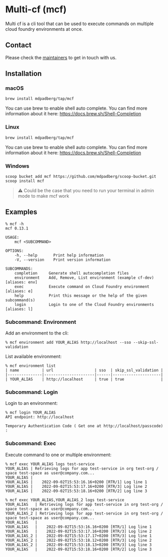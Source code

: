 # Multi-cf (mcf)
Multi cf is a cli tool that can be used to execute commands on multiple cloud foundry environments at once.

## Contact
Please check the [maintainers](./MAINTAINERS.md) to get in touch with us.

## Installation

### macOS
```
brew install mdpadberg/tap/mcf
```

You can use brew to enable shell auto complete. You can find more information about it here: https://docs.brew.sh/Shell-Completion

### Linux
```
brew install mdpadberg/tap/mcf
```

You can use brew to enable shell auto complete. You can find more information about it here: https://docs.brew.sh/Shell-Completion

### Windows   
```
scoop bucket add mcf https://github.com/mdpadberg/scoop-bucket.git
scoop install mcf
```

> :warning: Could be the case that you need to run your terminal in admin mode to make mcf work

## Examples
```console
% mcf -h
mcf 0.13.1

USAGE:
    mcf <SUBCOMMAND>

OPTIONS:
    -h, --help       Print help information
    -V, --version    Print version information

SUBCOMMANDS:
    completion     Generate shell autocompletion files
    environment    Add, Remove, List environment (example cf-dev) [aliases: env]
    exec           Execute command on Cloud Foundry environment [aliases: e]
    help           Print this message or the help of the given subcommand(s)
    login          Login to one of the Cloud Foundry environments [aliases: l]
```
### Subcommand: Environment
Add an environment to the cli:

```console
% mcf environment add YOUR_ALIAS http://localhost --sso --skip-ssl-validation
```

List available environment:
```console
% mcf environment list
| name          | url                  | sso  | skip_ssl_validation |
|---------------|----------------------|------|---------------------|
| YOUR_ALIAS    | http://localhost     | true | true                |
```

### Subcommand: Login
Login to an environment:

```console
% mcf login YOUR_ALIAS                     
API endpoint: http://localhost

Temporary Authentication Code ( Get one at http://localhost/passcode) : 
```

### Subcommand: Exec
Execute command to one or multiple environment:

```console   
% mcf exec YOUR_ALIAS logs test-service
YOUR_ALIAS | Retrieving logs for app test-service in org test-org / space test-space as user@company.com...
YOUR_ALIAS | 
YOUR_ALIAS |    2022-09-02T15:53:16.16+0200 [RTR/1] Log line 1
YOUR_ALIAS |    2022-09-02T15:53:17.16+0200 [RTR/3] Log line 2
YOUR_ALIAS |    2022-09-02T15:53:18.16+0200 [RTR/2] Log line 3
```

```console   
% mcf exec YOUR_ALIAS,YOUR_ALIAS_2 logs test-service
YOUR_ALIAS   | Retrieving logs for app test-service in org test-org / space test-space as user@company.com...
YOUR_ALIAS_2 | Retrieving logs for app test-service in org test-org / space test-space as user@company.com...
YOUR_ALIAS   | 
YOUR_ALIAS   |    2022-09-02T15:53:16.16+0200 [RTR/1] Log line 1
YOUR_ALIAS   |    2022-09-02T15:53:17.16+0200 [RTR/3] Log line 2
YOUR_ALIAS_2 |    2022-09-02T15:53:17.17+0200 [RTR/3] Log line 1
YOUR_ALIAS_2 |    2022-09-02T15:53:18.12+0200 [RTR/3] Log line 2
YOUR_ALIAS_2 |    2022-09-02T15:53:18.13+0200 [RTR/3] Log line 3
YOUR_ALIAS   |    2022-09-02T15:53:18.16+0200 [RTR/2] Log line 3
```